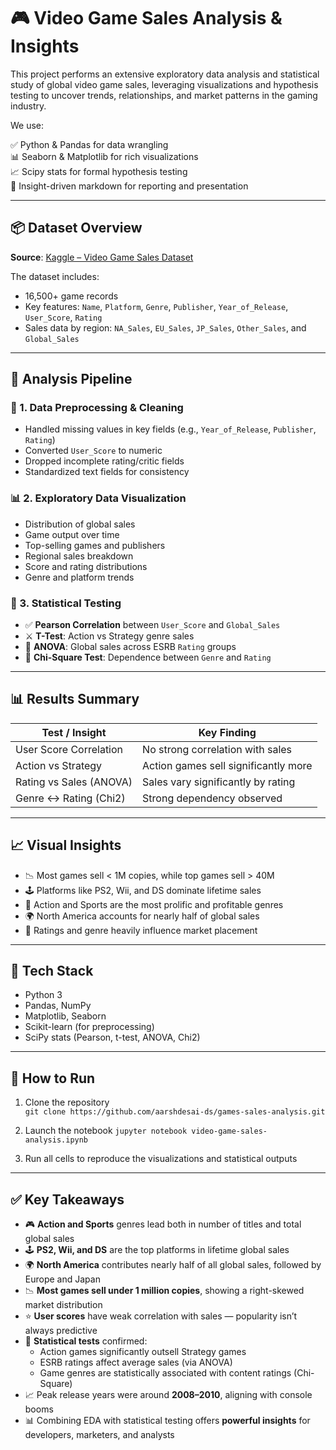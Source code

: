 # 🎮 Video Game Sales Analysis & Insights

This project performs an extensive exploratory data analysis and statistical study of global video game sales, leveraging visualizations and hypothesis testing to uncover trends, relationships, and market patterns in the gaming industry.

We use:

✅ Python & Pandas for data wrangling  
📊 Seaborn & Matplotlib for rich visualizations  
📈 Scipy stats for formal hypothesis testing  
🧠 Insight-driven markdown for reporting and presentation  

---

## 📦 Dataset Overview

**Source**: [Kaggle – Video Game Sales Dataset](https://www.kaggle.com/datasets/gregorut/videogame-sales-with-ratings)

The dataset includes:

- 16,500+ game records  
- Key features: `Name`, `Platform`, `Genre`, `Publisher`, `Year_of_Release`, `User_Score`, `Rating`  
- Sales data by region: `NA_Sales`, `EU_Sales`, `JP_Sales`, `Other_Sales`, and `Global_Sales`

---

## 🧠 Analysis Pipeline

### 📌 1. Data Preprocessing & Cleaning
- Handled missing values in key fields (e.g., `Year_of_Release`, `Publisher`, `Rating`)
- Converted `User_Score` to numeric
- Dropped incomplete rating/critic fields
- Standardized text fields for consistency

### 📊 2. Exploratory Data Visualization
- Distribution of global sales
- Game output over time
- Top-selling games and publishers
- Regional sales breakdown
- Score and rating distributions
- Genre and platform trends

### 🧪 3. Statistical Testing
- ✅ **Pearson Correlation** between `User_Score` and `Global_Sales`
- ⚔️ **T-Test**: Action vs Strategy genre sales
- 🧠 **ANOVA**: Global sales across ESRB `Rating` groups
- 🎲 **Chi-Square Test**: Dependence between `Genre` and `Rating`

---

## 📊 Results Summary

| Test / Insight          | Key Finding |
|-------------------------|-------------|
| User Score Correlation  | No strong correlation with sales |
| Action vs Strategy      | Action games sell significantly more |
| Rating vs Sales (ANOVA) | Sales vary significantly by rating |
| Genre ↔ Rating (Chi2)   | Strong dependency observed |

---

## 📈 Visual Insights

- 📉 Most games sell < 1M copies, while top games sell > 40M  
- 🕹️ Platforms like PS2, Wii, and DS dominate lifetime sales  
- 🎯 Action and Sports are the most prolific and profitable genres  
- 🌍 North America accounts for nearly half of global sales  
- 🧮 Ratings and genre heavily influence market placement

---

## 🧰 Tech Stack

- Python 3  
- Pandas, NumPy  
- Matplotlib, Seaborn  
- Scikit-learn (for preprocessing)  
- SciPy stats (Pearson, t-test, ANOVA, Chi2)

---

## 🚀 How to Run

1. Clone the repository  
`git clone https://github.com/aarshdesai-ds/games-sales-analysis.git`

2. Launch the notebook
 `jupyter notebook video-game-sales-analysis.ipynb`

3. Run all cells to reproduce the visualizations and statistical outputs

---

## ✅ Key Takeaways

- 🎮 **Action and Sports** genres lead both in number of titles and total global sales
- 🕹️ **PS2, Wii, and DS** are the top platforms in lifetime global sales
- 🌍 **North America** contributes nearly half of all global sales, followed by Europe and Japan
- 📉 **Most games sell under 1 million copies**, showing a right-skewed market distribution
- ⭐ **User scores** have weak correlation with sales — popularity isn’t always predictive
- 🧪 **Statistical tests** confirmed:
  - Action games significantly outsell Strategy games
  - ESRB ratings affect average sales (via ANOVA)
  - Game genres are statistically associated with content ratings (Chi-Square)
- 📈 Peak release years were around **2008–2010**, aligning with console booms
- 📊 Combining EDA with statistical testing offers **powerful insights** for developers, marketers, and analysts



